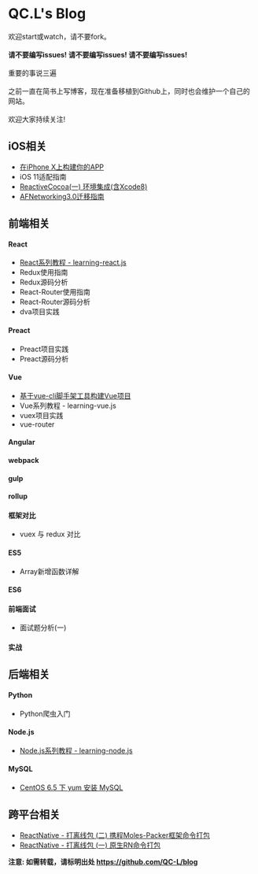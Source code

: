 # QC.L's Blog
欢迎start或watch，请不要fork。<br><br>
**请不要编写issues! 请不要编写issues! 请不要编写issues!** <br><br>
重要的事说三遍<br><br>
之前一直在简书上写博客，现在准备移植到Github上，同时也会维护一个自己的网站。<br><br>
欢迎大家持续关注!
## iOS相关
* [在iPhone X上构建你的APP](https://github.com/QC-L/blog/issues/5)
* iOS 11适配指南
* [ReactiveCocoa(一) 环境集成(含Xcode8)](https://github.com/QC-L/blog/issues/2)
* [AFNetworking3.0迁移指南](https://github.com/QC-L/blog/issues/1)
## 前端相关
#### React
* [React系列教程 - learning-react.js](https://github.com/QC-L/learning-react.js)
* Redux使用指南
* Redux源码分析
* React-Router使用指南
* React-Router源码分析
* dva项目实践
#### Preact
* Preact项目实践
* Preact源码分析
#### Vue
* [基于vue-cli脚手架工具构建Vue项目](https://github.com/QC-L/blog/issues/6)
* Vue系列教程 - learning-vue.js
* vuex项目实践
* vue-router
#### Angular
#### webpack
#### gulp
#### rollup
#### 框架对比
* vuex 与 redux 对比
#### ES5
* Array新增函数详解
#### ES6
#### 前端面试
* 面试题分析(一)
#### 实战
## 后端相关
#### Python
* Python爬虫入门
#### Node.js
* [Node.js系列教程 - learning-node.js](https://github.com/QC-L/learning-node.js)
#### MySQL
* [CentOS 6.5 下 yum 安装 MySQL](https://github.com/QC-L/blog/issues/7)
## 跨平台相关
* [ReactNative - 打离线包 (二) 携程Moles-Packer框架命令打包](https://github.com/QC-L/blog/issues/4)
* [ReactNative - 打离线包 (一) 原生RN命令打包](https://github.com/QC-L/blog/issues/3)

**注意: 如需转载，请标明出处 https://github.com/QC-L/blog**